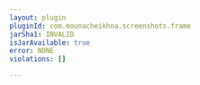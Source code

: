 ```yaml
---
layout: plugin
pluginId: com.mounacheikhna.screenshots.frame
jarSha1: INVALID
isJarAvailable: true
error: NONE
violations: []

---
```

